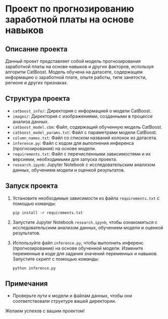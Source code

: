 # Проект по прогнозированию заработной платы на основе навыков

## Описание проекта
Данный проект представляет собой модель прогнозирования заработной платы на основе навыков и других факторов, используя алгоритм CatBoost. Модель обучена на датасете, содержащем информацию о заработной плате, опыте работы, типе занятости, регионе и других признаках.

## Структура проекта
- `catboost_info/`: Директория с информацией о модели CatBoost.
- `images/`: Директория с изображениями, созданными в процессе анализа данных.
- `catboost_model.cbm`: Файл, содержащий обученную модель CatBoost.
- `catboost_model_params.txt`: Файл с параметрами модели CatBoost.
- `column_names.txt`: Файл со списком названий колонок из датасета.
- `inference.py`: Файл с кодом для выполнения инференса (прогнозирования) на основе модели.
- `requirements.txt`: Файл с перечисленными зависимостями и их версиями, необходимыми для запуска проекта.
- `research.ipynb`: Jupyter Notebook с исследовательским анализом данных, обучением модели и оценкой результатов.

## Запуск проекта
1. Установите необходимые зависимости из файла `requirements.txt` с помощью команды:
   ```
   pip install -r requirements.txt
   ```

2. Запустите Jupyter Notebook `research.ipynb`, чтобы ознакомиться с исследовательским анализом данных, обучением модели и оценкой результатов.

3. Используйте файл `inference.py`, чтобы выполнить инференс (прогнозирование) на основе обученной модели. Измените переменные в коде для задания значений переменных и навыков. Запустите скрипт с помощью команды:
   ```
   python inference.py
   ```

## Примечания
- Проверьте пути к модели и файлам данных, чтобы они соответствовали структуре вашей директории.

Желаем успехов с вашим проектом!
